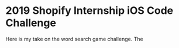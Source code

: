 # 2019 Shopify Internship iOS Code Challenge 

Here is my take on the word search game challenge. The 
